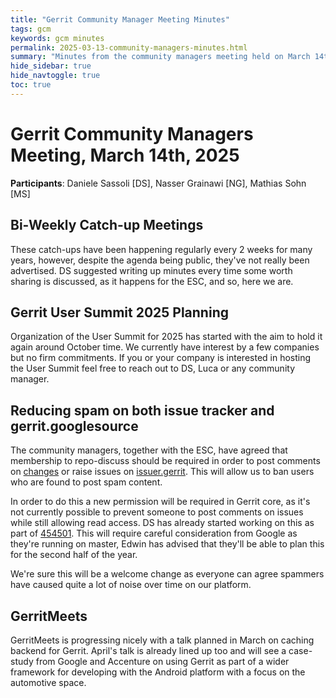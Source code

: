 ```yaml
---
title: "Gerrit Community Manager Meeting Minutes"
tags: gcm
keywords: gcm minutes
permalink: 2025-03-13-community-managers-minutes.html
summary: "Minutes from the community managers meeting held on March 14th, 2025"
hide_sidebar: true
hide_navtoggle: true
toc: true
---
```


# Gerrit Community Managers Meeting, March 14th, 2025

**Participants**: Daniele Sassoli [DS], Nasser Grainawi [NG], Mathias Sohn [MS]

## Bi-Weekly Catch-up Meetings

These catch-ups have been happening regularly every 2 weeks for many years, however, despite the
agenda being public, they've not really been advertised.
DS suggested writing up minutes every time some worth sharing is discussed, as it happens for the
ESC, and so, here we are.

## Gerrit User Summit 2025 Planning

Organization of the User Summit for 2025 has started with the aim to hold it again around October
time. We currently have interest by a few companies but no firm commitments. If you or your company
is interested in hosting the User Summit feel free to reach out to DS, Luca or any community
manager.

## Reducing spam on both issue tracker and gerrit.googlesource

The community managers, together with the ESC, have agreed that membership to repo-discuss should be
required in order to post comments on [changes](https://gerrit-review.googlesource.com/) or
raise issues on [issuer.gerrit](https://issues.gerritcodereview.com/).
This will allow us to ban users who are found to post spam content.

In order to do this a new permission will be required in Gerrit core, as it's not currently possible
to prevent someone to post comments on issues while still allowing read access. DS has already started working on this as part of
[454501](https://gerrit-review.googlesource.com/c/gerrit/+/454501). This will require careful
consideration from Google as they're running on master, Edwin has advised that they'll be able to
plan this for the second half of the year.

We're sure this will be a welcome change as everyone can agree spammers have caused quite a lot of
noise over time on our platform.

## GerritMeets

GerritMeets is progressing nicely with a talk planned in March on caching backend for Gerrit.
April's talk is already lined up too and will see a case-study from Google and Accenture on using
Gerrit as part of a wider framework for developing with the Android platform with a focus on the
automotive space.

